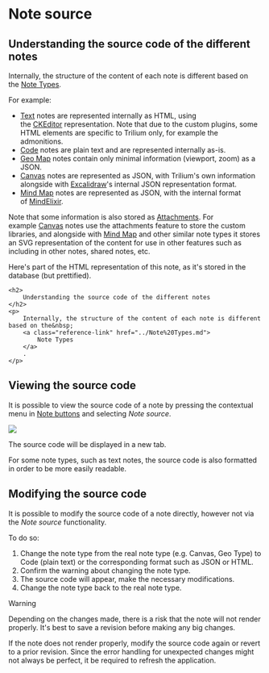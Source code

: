 # Note source
## Understanding the source code of the different notes

Internally, the structure of the content of each note is different based on the <a class="reference-link" href="../Note%20Types.md">Note Types</a>.

For example:

*   <a class="reference-link" href="../Note%20Types/Text.md">Text</a> notes are represented internally as HTML, using the <a class="reference-link" href="Technologies%20used/CKEditor.md">CKEditor</a> representation. Note that due to the custom plugins, some HTML elements are specific to Trilium only, for example the admonitions.
*   <a class="reference-link" href="../Note%20Types/Code.md">Code</a> notes are plain text and are represented internally as-is.
*   <a class="reference-link" href="../Collections/Geo%20Map.md">Geo Map</a> notes contain only minimal information (viewport, zoom) as a JSON.
*   <a class="reference-link" href="../Note%20Types/Canvas.md">Canvas</a> notes are represented as JSON, with Trilium's own information alongside with <a class="reference-link" href="Technologies%20used/Excalidraw.md">Excalidraw</a>'s internal JSON representation format.
*   <a class="reference-link" href="../Note%20Types/Mind%20Map.md">Mind Map</a> notes are represented as JSON, with the internal format of <a class="reference-link" href="Technologies%20used/MindElixir.md">MindElixir</a>.

Note that some information is also stored as <a class="reference-link" href="../Basic%20Concepts%20and%20Features/Notes/Attachments.md">Attachments</a>. For example <a class="reference-link" href="../Note%20Types/Canvas.md">Canvas</a> notes use the attachments feature to store the custom libraries, and alongside with <a class="reference-link" href="../Note%20Types/Mind%20Map.md">Mind Map</a> and other similar note types it stores an SVG representation of the content for use in other features such as including in other notes, shared notes, etc.

Here's part of the HTML representation of this note, as it's stored in the database (but prettified).

```
<h2>
	Understanding the source code of the different notes
</h2>
<p>
	Internally, the structure of the content of each note is different based on the&nbsp;
	<a class="reference-link" href="../Note%20Types.md">
		Note Types
	</a>
	.
</p>
```

## Viewing the source code

It is possible to view the source code of a note by pressing the contextual menu in <a class="reference-link" href="../Basic%20Concepts%20and%20Features/UI%20Elements/Note%20buttons.md">Note buttons</a> and selecting _Note source_.

![](Note%20source_image.png)

The source code will be displayed in a new tab.

For some note types, such as text notes, the source code is also formatted in order to be more easily readable.

## Modifying the source code

It is possible to modify the source code of a note directly, however not via the _Note source_ functionality. 

To do so:

1.  Change the note type from the real note type (e.g. Canvas, Geo Type) to Code (plain text) or the corresponding format such as JSON or HTML.
2.  Confirm the warning about changing the note type.
3.  The source code will appear, make the necessary modifications.
4.  Change the note type back to the real note type.

> [!WARNING]
> Depending on the changes made, there is a risk that the note will not render properly. It's best to save a revision before making any big changes.
> 
> If the note does not render properly, modify the source code again or revert to a prior revision. Since the error handling for unexpected changes might not always be perfect, it be required to refresh the application.